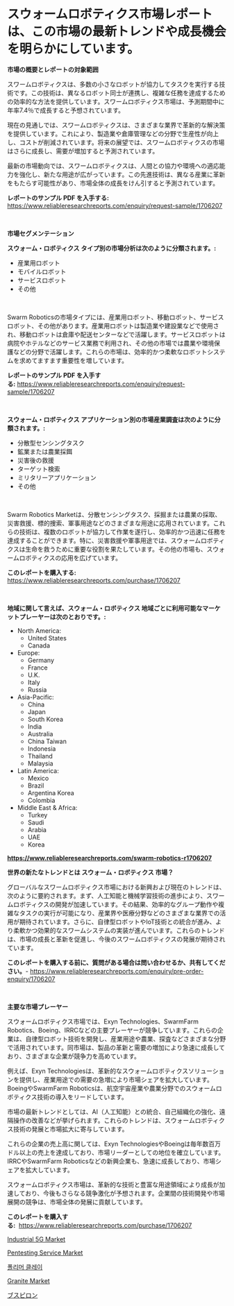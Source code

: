 <p><h1>スウォームロボティクス市場レポートは、この市場の最新トレンドや成長機会を明らかにしています。</h1></p><p><strong>市場の概要とレポートの対象範囲</strong></p>
<p><p>スワームロボティクスは、多数の小さなロボットが協力してタスクを実行する技術です。この技術は、異なるロボット同士が連携し、複雑な任務を達成するための効率的な方法を提供しています。スワームロボティクス市場は、予測期間中に年率7.4％で成長すると予想されています。</p><p>現在の見通しでは、スワームロボティクスは、さまざまな業界で革新的な解決策を提供しています。これにより、製造業や倉庫管理などの分野で生産性が向上し、コストが削減されています。将来の展望では、スワームロボティクスの市場はさらに成長し、需要が増加すると予測されています。</p><p>最新の市場動向では、スワームロボティクスは、人間との協力や環境への適応能力を強化し、新たな用途が広がっています。この先進技術は、異なる産業に革新をもたらす可能性があり、市場全体の成長をけん引すると予測されています。</p></p>
<p><strong>レポートのサンプル PDF を入手する:</strong> <a href="https://www.reliableresearchreports.com/enquiry/request-sample/1706207">https://www.reliableresearchreports.com/enquiry/request-sample/1706207</a></p>
<p>&nbsp;</p>
<p><strong>市場セグメンテーション</strong></p>
<p><strong>スウォーム・ロボティクス タイプ別の市場分析は次のように分類されます。:</strong></p>
<p><ul><li>産業用ロボット</li><li>モバイルロボット</li><li>サービスロボット</li><li>その他</li></ul></p>
<p>&nbsp;</p>
<p><p>Swarm Roboticsの市場タイプには、産業用ロボット、移動ロボット、サービスロボット、その他があります。産業用ロボットは製造業や建設業などで使用され、移動ロボットは倉庫や配送センターなどで活躍します。サービスロボットは病院やホテルなどのサービス業務で利用され、その他の市場では農業や環境保護などの分野で活躍します。これらの市場は、効率的かつ柔軟なロボットシステムを求めてますます重要性を増しています。</p></p>
<p><strong>レポートのサンプル PDF を入手する:</strong>&nbsp;<a href="https://www.reliableresearchreports.com/enquiry/request-sample/1706207">https://www.reliableresearchreports.com/enquiry/request-sample/1706207</a></p>
<p>&nbsp;</p>
<p><strong> スウォーム・ロボティクス アプリケーション別の市場産業調査は次のように分類されます。:</strong></p>
<p><ul><li>分散型センシングタスク</li><li>鉱業または農業採餌</li><li>災害後の救援</li><li>ターゲット検索</li><li>ミリタリーアプリケーション</li><li>その他</li></ul></p>
<p>&nbsp;</p>
<p><p>Swarm Robotics Marketは、分散センシングタスク、採掘または農業の採取、災害救援、標的捜索、軍事用途などのさまざまな用途に応用されています。これらの技術は、複数のロボットが協力して作業を遂行し、効率的かつ迅速に任務を達成することができます。特に、災害救援や軍事用途では、スウォームロボティクスは生命を救うために重要な役割を果たしています。その他の市場も、スウォームロボティクスの応用を広げています。</p></p>
<p><strong>このレポートを購入する:</strong>&nbsp; <a href="https://www.reliableresearchreports.com/purchase/1706207">https://www.reliableresearchreports.com/purchase/1706207</a></p>
<p>&nbsp;</p>
<p><strong>地域に関して言えば、スウォーム・ロボティクス 地域ごとに利用可能なマーケットプレーヤーは次のとおりです。:</strong></p>
<p><ul>
    <li>
        North America:
        <ul>
            <li>United States</li>
            <li>Canada</li>
        </ul>
    </li>
    <li>
        Europe:
        <ul>
            <li>Germany</li>
            <li>France</li>
            <li>U.K.</li>
            <li>Italy</li>
            <li>Russia</li>
        </ul>
    </li>
    <li>
        Asia-Pacific:
        <ul>
            <li>China</li>
            <li>Japan</li>
            <li>South Korea</li>
            <li>India</li>
            <li>Australia</li>
            <li>China Taiwan</li>
            <li>Indonesia</li>
            <li>Thailand</li>
            <li>Malaysia</li>
        </ul>
    </li>
    <li>
        Latin America:
        <ul>
            <li>Mexico</li>
            <li>Brazil</li>
            <li>Argentina Korea</li>
            <li>Colombia</li>
        </ul>
    </li>
    <li>
        Middle East & Africa:
        <ul>
            <li>Turkey</li>
            <li>Saudi</li>
            <li>Arabia</li>
            <li>UAE</li>
            <li>Korea</li>
        </ul>
    </li>
    </ul></p>
<p><strong><a href="https://www.reliableresearchreports.com/swarm-robotics-r1706207">https://www.reliableresearchreports.com/swarm-robotics-r1706207</a></strong>&nbsp;</p>
<p><strong>世界の新たなトレンドとは スウォーム・ロボティクス 市場？</strong></p>
<p><p>グローバルなスワームロボティクス市場における新興および現在のトレンドは、次のように要約されます。まず、人工知能と機械学習技術の進歩により、スワームロボティクスの開発が加速しています。その結果、効率的なグループ動作や複雑なタスクの実行が可能になり、産業界や医療分野などのさまざまな業界での活用が期待されています。さらに、自律型ロボットやIoT技術との統合が進み、より柔軟かつ効果的なスワームシステムの実装が進んでいます。これらのトレンドは、市場の成長と革新を促進し、今後のスワームロボティクスの発展が期待されています。</p></p>
<p><strong>このレポートを購入する前に、質問がある場合は問い合わせるか、共有してください。</strong>- <a href="https://www.reliableresearchreports.com/enquiry/pre-order-enquiry/1706207">https://www.reliableresearchreports.com/enquiry/pre-order-enquiry/1706207</a></p>
<p>&nbsp;</p>
<p><strong>主要な市場プレーヤー</strong></p>
<p><p>スウォームロボティクス市場では、Exyn Technologies、SwarmFarm Robotics、Boeing、IRRCなどの主要プレーヤーが競争しています。これらの企業は、自律型ロボット技術を開発し、産業用途や農業、探査などさまざまな分野で活用されています。同市場は、製品の革新と需要の増加により急速に成長しており、さまざまな企業が競争力を高めています。</p><p>例えば、Exyn Technologiesは、革新的なスウォームロボティクスソリューションを提供し、産業用途での需要の急増により市場シェアを拡大しています。BoeingやSwarmFarm Roboticsは、航空宇宙産業や農業分野でのスウォームロボティクス技術の導入をリードしています。</p><p>市場の最新トレンドとしては、AI（人工知能）との統合、自己組織化の強化、遠隔操作の改善などが挙げられます。これらのトレンドは、スウォームロボティクス技術の発展と市場拡大に寄与しています。</p><p>これらの企業の売上高に関しては、Exyn TechnologiesやBoeingは毎年数百万ドル以上の売上を達成しており、市場リーダーとしての地位を確立しています。IRRCやSwarmFarm Roboticsなどの新興企業も、急速に成長しており、市場シェアを拡大しています。</p><p>スウォームロボティクス市場は、革新的な技術と豊富な用途領域により成長が加速しており、今後もさらなる競争激化が予想されます。企業間の技術開発や市場展開の競争は、市場全体の発展に貢献しています。</p></p>
<p><strong>このレポートを購入する:</strong>&nbsp;&nbsp;<a href="https://www.reliableresearchreports.com/purchase/1706207">https://www.reliableresearchreports.com/purchase/1706207</a></p>
<p><p><a href="https://github.com/julyju69/Market-Research-Report-List-2/blob/main/industrial-5g-market.md">Industrial 5G Market</a></p><p><a href="https://github.com/gdfhhhj/Market-Research-Report-List-4/blob/main/pentesting-service-market.md">Pentesting Service Market</a></p><p><a href="https://github.com/Howaoole34545/Market-Research-Report-List-1/blob/main/667416918476.md">폴리머 클레이</a></p><p><a href="https://issuu.com/reportprime-2/docs/granite-market-size-2030.pptx">Granite Market</a></p><p><a href="https://github.com/AaronVargas43/Market-Research-Report-List-1/blob/main/465331720235.md">ブスピロン</a></p></p>